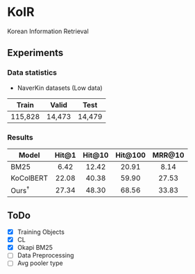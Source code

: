 # KoIR
Korean Information Retrieval

## Experiments

### Data statistics
- NaverKin datasets (Low data)

| Train | Valid | Test |
|:----:|:----:|:----:|
| 115,828 | 14,473 | 14,479 |

### Results
| Model                  | Hit@1 | Hit@10 | Hit@100 | MRR@10 |
|------------------------|:----:|:----:|:----:|:----:|
| BM25 | 6.42 | 12.42 | 20.91 | 8.14 |
| KoColBERT | 22.08 | 40.38 | 59.90 | 27.53 |
| Ours<sup>†</sup> | 27.34 | 48.30 | 68.56 | 33.83 |

## ToDo
- [X] Training Objects
- [X] CL
- [X] Okapi BM25
- [ ] Data Preprocessing
- [ ] Avg pooler type
